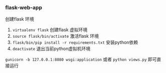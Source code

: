### flask-web-app

创建flask 环境

1. `virtualenv flask` 创建flask 虚拟环境
2. `source flask/bin/activate` 激活flask 环境
3. `flask/bin/pip install -r requirements.txt` 安装python依赖
4. `deactivate` 退出当前python虚拟机环境


`gunicorn -b 127.0.0.1:8080 wsgi:application` 或者 `python views.py` 即可直接运行
